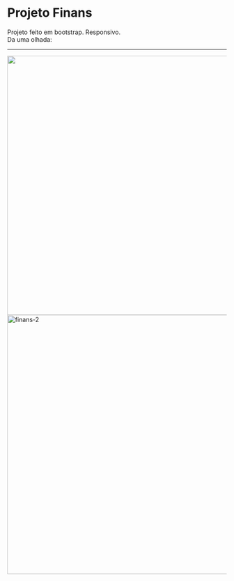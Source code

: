 # Projeto Finans

Projeto feito em bootstrap. Responsivo.
<br>
Da uma olhada:
<hr>
<img width="596" src="https://github.com/user-attachments/assets/ff4aa260-7f39-4689-a980-069afb6527d8">
<br>
<img width="596" alt="finans-2" src="https://github.com/user-attachments/assets/f3026398-cf4b-49f6-95bf-f8d1cd9875ff">

